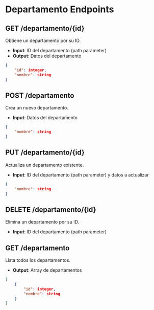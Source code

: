 # Departamento Endpoints

## GET /departamento/{id}
Obtiene un departamento por su ID.
- **Input**: ID del departamento (path parameter)
- **Output**: Datos del departamento
```json
{
    "id": integer,
    "nombre": string
}
```

## POST /departamento
Crea un nuevo departamento.
- **Input**: Datos del departamento
```json
{
    "nombre": string
}
```

## PUT /departamento/{id}
Actualiza un departamento existente.
- **Input**: ID del departamento (path parameter) y datos a actualizar
```json
{
    "nombre": string
}
```

## DELETE /departamento/{id}
Elimina un departamento por su ID.
- **Input**: ID del departamento (path parameter)

## GET /departamento
Lista todos los departamentos.
- **Output**: Array de departamentos
```json
[
    {
        "id": integer,
        "nombre": string
    }
]
```
